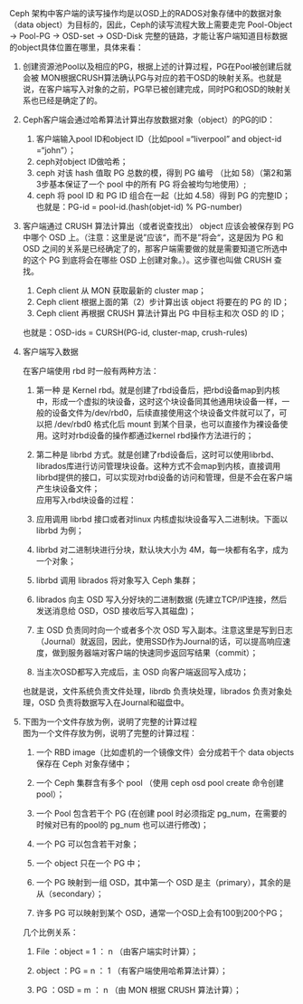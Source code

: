 Ceph 架构中客户端的读写操作均是以OSD上的RADOS对象存储中的数据对象（data object）为目标的，因此，Ceph的读写流程大致上需要走完 Pool-Object → Pool-PG → OSD-set → OSD-Disk 完整的链路，才能让客户端知道目标数据的object具体位置在哪里，具体来看：

1. 创建资源池Pool以及相应的PG，根据上述的计算过程，PG在Pool被创建后就会被 MON根据CRUSH算法确认PG与对应的若干OSD的映射关系。也就是说，在客户端写入对象的之前，PG早已被创建完成，同时PG和OSD的映射关系也已经是确定了的。

2. Ceph客户端会通过哈希算法计算出存放数据对象（object）的PG的ID：

   1. 客户端输入pool ID和object ID（比如pool =“liverpool” and object-id =“john”）；  
   2. ceph对object ID做哈希；  
   3. ceph 对该 hash 值取 PG 总数的模，得到 PG 编号 （比如 58）（第2和第3步基本保证了一个 pool 中的所有 PG 将会被均匀地使用）;  
   4. ceph 将  pool ID 和 PG ID 组合在一起（比如 4.58）得到 PG 的完整ID； 也就是：PG-id = pool-id.\(hash\(objet-id\) % PG-number\)

3. 客户端通过 CRUSH 算法计算出（或者说查找出） object 应该会被保存到 PG 中哪个 OSD 上。（注意：这里是说”应该“，而不是”将会“，这是因为 PG 和 OSD 之间的关系是已经确定了的，那客户端需要做的就是需要知道它所选中的这个 PG 到底将会在哪些 OSD 上创建对象。）。这步骤也叫做 CRUSH 查找。  
   
   1. Ceph client 从 MON 获取最新的 cluster map；  
   2. Ceph client 根据上面的第（2）步计算出该 object 将要在的 PG 的 ID；  
   3. Ceph client 再根据 CRUSH 算法计算出 PG 中目标主和次 OSD 的 ID；

   也就是：OSD-ids = CURSH\(PG-id, cluster-map, crush-rules\)

4. 客户端写入数据

   在客户端使用 rbd 时一般有两种方法：

   1.  第一种 是 Kernel rbd。就是创建了rbd设备后，把rbd设备map到内核中，形成一个虚拟的块设备，这时这个块设备同其他通用块设备一样，一般的设备文件为/dev/rbd0，后续直接使用这个块设备文件就可以了，可以把 /dev/rbd0 格式化后 mount 到某个目录，也可以直接作为裸设备使用。这时对rbd设备的操作都通过kernel rbd操作方法进行的；

   2.  第二种是 librbd 方式。就是创建了rbd设备后，这时可以使用librbd、librados库进行访问管理块设备。这种方式不会map到内核，直接调用librbd提供的接口，可以实现对rbd设备的访问和管理，但是不会在客户端产生块设备文件；  
   应用写入rbd块设备的过程：

   1.  应用调用 librbd 接口或者对linux 内核虚拟块设备写入二进制块。下面以 librbd 为例；

   2.  librbd 对二进制块进行分块，默认块大小为 4M，每一块都有名字，成为一个对象； 

   3.  librbd 调用 librados 将对象写入 Ceph 集群； 

   4.  librados 向主 OSD 写入分好块的二进制数据 \(先建立TCP/IP连接，然后发送消息给 OSD，OSD 接收后写入其磁盘\)；

   5.  主 OSD 负责同时向一个或者多个次 OSD 写入副本。注意这里是写到日志（Journal）就返回，因此，使用SSD作为Journal的话，可以提高响应速度，做到服务器端对客户端的快速同步返回写结果（commit）；

   6.  当主次OSD都写入完成后，主 OSD 向客户端返回写入成功； 

   也就是说，文件系统负责文件处理，librdb 负责块处理，librados 负责对象处理，OSD 负责将数据写入在Journal和磁盘中。

5. 下图为一个文件存放为例，说明了完整的计算过程  
   图为一个文件存放为例，说明了完整的计算过程：

   1.  一个 RBD image（比如虚机的一个镜像文件）会分成若干个 data objects 保存在 Ceph 对象存储中； 

   2.  一个 Ceph 集群含有多个 pool （使用 ceph osd pool create 命令创建pool）； 

   3.  一个 Pool 包含若干个 PG \(在创建 pool 时必须指定 pg\_num，在需要的时候对已有的pool的 pg\_num 也可以进行修改\)；

   4.  一个 PG 可以包含若干对象； 

   5.  一个 object 只在一个 PG 中； 

   6.  一个 PG 映射到一组 OSD，其中第一个 OSD 是主（primary），其余的是从（secondary）； 

   7.  许多 PG 可以映射到某个 OSD，通常一个OSD上会有100到200个PG； 

   几个比例关系：

   1.  File ：object = 1 ： n （由客户端实时计算）； 

   2.  object ：PG = n ： 1 （有客户端使用哈希算法计算）； 
   
   3.  PG ：OSD = m ： n （由 MON 根据 CRUSH 算法计算）；
